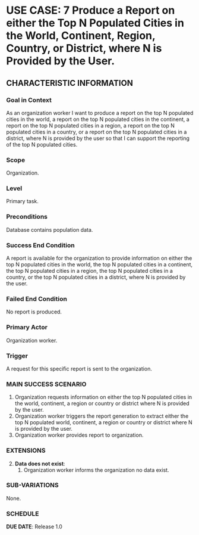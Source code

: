 # USE CASE: 7 Produce a Report on either the Top N Populated Cities in the World, Continent, Region, Country, or District, where N is Provided by the User.

## CHARACTERISTIC INFORMATION

### Goal in Context
As an organization worker I want to produce a report on the top N populated cities in the world, a report on the top N populated cities in the continent, a report on the top N populated cities in a region, a report on the top N populated cities in a country, or a report on the top N populated cities in a district, where N is provided by the user so that I can support the reporting of the top N populated cities.

### Scope
Organization.

### Level
Primary task.

### Preconditions
Database contains population data.

### Success End Condition
A report is available for the organization to provide information on either the top N populated cities in the world, the top N populated cities in a continent, the top N populated cities in a region, the top N populated cities in a country, or the top N populated cities in a district, where N is provided by the user.

### Failed End Condition
No report is produced.

### Primary Actor
Organization worker.

### Trigger
A request for this specific report is sent to the organization.

### MAIN SUCCESS SCENARIO
1. Organization requests information on either the top N populated cities in the world, continent, a region or country or district where N is provided by the user.
2. Organization worker triggers the report generation to extract either the top N populated world, continent, a region or country or district where N is provided by the user.
3. Organization worker provides report to organization.

### EXTENSIONS
2. **Data does not exist**:
    1. Organization worker informs the organization no data exist.

### SUB-VARIATIONS
None.

### SCHEDULE
**DUE DATE**: Release 1.0
